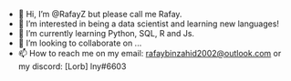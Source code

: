 - 👋 Hi, I’m @RafayZ but please call me Rafay.
- 👀 I’m interested in being a data scientist and learning new languages!
- 🌱 I’m currently learning Python, SQL, R and Js.
- 💞️ I’m looking to collaborate on ...
- 📫 How to reach me on my email: rafaybinzahid2002@outlook.com or my discord: [Lorb] lny#6603 

<!---
RafayZ/RafayZ is a ✨ special ✨ repository because its `README.md` (this file) appears on your GitHub profile.
You can click the Preview link to take a look at your changes.
--->
